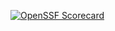 [![OpenSSF Scorecard](https://api.scorecard.dev/projects/github.com/gingerbenw/test-dependabot-openssf/badge)](https://scorecard.dev/viewer/?uri=github.com/gingerbenw/test-dependabot-openssf)